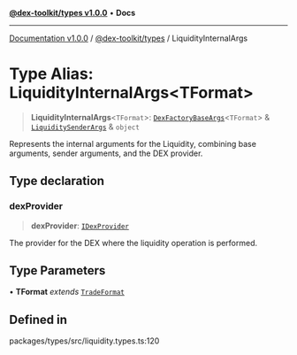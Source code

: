 [**@dex-toolkit/types v1.0.0**](../README.md) • **Docs**

***

[Documentation v1.0.0](../../../packages.md) / [@dex-toolkit/types](../README.md) / LiquidityInternalArgs

# Type Alias: LiquidityInternalArgs\<TFormat\>

> **LiquidityInternalArgs**\<`TFormat`\>: [`DexFactoryBaseArgs`](DexFactoryBaseArgs.md)\<`TFormat`\> & [`LiquiditySenderArgs`](LiquiditySenderArgs.md) & `object`

Represents the internal arguments for the Liquidity, combining base arguments, sender arguments, and the DEX provider.

## Type declaration

### dexProvider

> **dexProvider**: [`IDexProvider`](../interfaces/IDexProvider.md)

The provider for the DEX where the liquidity operation is performed.

## Type Parameters

• **TFormat** *extends* [`TradeFormat`](TradeFormat.md)

## Defined in

packages/types/src/liquidity.types.ts:120
